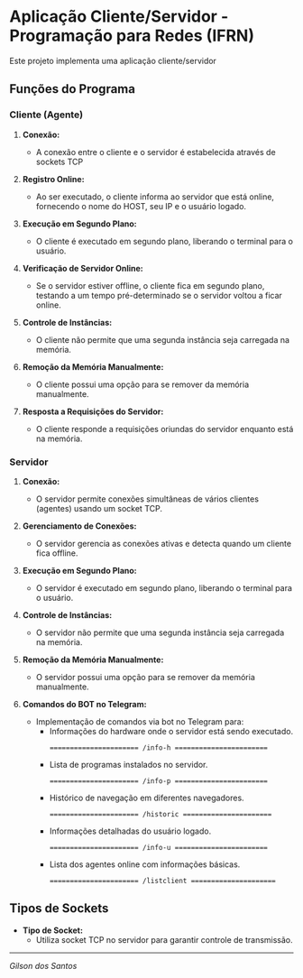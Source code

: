 # Aplicação Cliente/Servidor - Programação para Redes (IFRN)

Este projeto implementa uma aplicação cliente/servidor

## Funções do Programa

### Cliente (Agente)

1. **Conexão:**
   - A conexão entre o cliente e o servidor é estabelecida através de sockets TCP 

2. **Registro Online:**
   - Ao ser executado, o cliente informa ao servidor que está online, fornecendo o nome do HOST, seu IP e o usuário logado.

3. **Execução em Segundo Plano:**
   - O cliente é executado em segundo plano, liberando o terminal para o usuário.

4. **Verificação de Servidor Online:**
   - Se o servidor estiver offline, o cliente fica em segundo plano, testando a um tempo pré-determinado se o servidor voltou a ficar online.

5. **Controle de Instâncias:**
   - O cliente não permite que uma segunda instância seja carregada na memória.

6. **Remoção da Memória Manualmente:**
   - O cliente possui uma opção para se remover da memória manualmente.

7. **Resposta a Requisições do Servidor:**
   - O cliente responde a requisições oriundas do servidor enquanto está na memória.

### Servidor

1. **Conexão:**
   - O servidor permite conexões simultâneas de vários clientes (agentes) usando um socket TCP.

2. **Gerenciamento de Conexões:**
   - O servidor gerencia as conexões ativas e detecta quando um cliente fica offline.

3. **Execução em Segundo Plano:**
   - O servidor é executado em segundo plano, liberando o terminal para o usuário.

4. **Controle de Instâncias:**
   - O servidor não permite que uma segunda instância seja carregada na memória.

5. **Remoção da Memória Manualmente:**
   - O servidor possui uma opção para se remover da memória manualmente.

6. **Comandos do BOT no Telegram:**
   - Implementação de comandos via bot no Telegram para:
     - Informações do hardware onde o servidor está sendo executado.
       ```
       ====================== /info-h =======================
       ```
     - Lista de programas instalados no servidor.
       ```
       ====================== /info-p =======================
       ```
     - Histórico de navegação em diferentes navegadores.
       ```
       ====================== /historic ======================
       ```
     - Informações detalhadas do usuário logado.
       ```
       ====================== /info-u =======================
       ```
     - Lista dos agentes online com informações básicas.
       ```
       ====================== /listclient =====================
       ```

## Tipos de Sockets 

- **Tipo de Socket:**
  - Utiliza socket TCP no servidor para garantir controle de transmissão.

---

*Gilson dos Santos*
